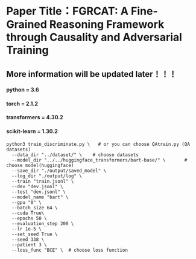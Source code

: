 # Paper Title：FGRCAT: A Fine-Grained Reasoning Framework through Causality and Adversarial Training

## More information will be updated later！！！

#### python = 3.6
#### torch = 2.1.2
#### transformers = 4.30.2
#### scikit-learn = 1.30.2





  ```shell
  python3 train_discriminate.py \   # or you can choose QAtrain.py (QA datasets)
    --data_dir "../dataset/" \    # choose datasets
    --model_dir "../../huggingface_transformers/bart-base/" \       # choose model(huggingface)
    --save_dir "./output/saved_model" \
    --log_dir "./output/log" \
    --train "train.jsonl" \
    --dev "dev.jsonl" \
    --test "dev.jsonl" \
    --model_name "bart" \
    --gpu "0" \
    --batch_size 64 \
    --cuda True\
    --epochs 50 \
    --evaluation_step 200 \
    --lr 1e-5 \
    --set_seed True \
    --seed 338 \
    --patient 3 \
    --loss_func "BCE" \  # choose loss function
  ```


